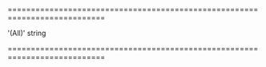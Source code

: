 <!--**
/*-------------------------------------------
    Auto-generated file. Do not modify.
-------------------------------------------

**-->
===========================================================================
<!--default-->'(All)'<!--/default-->
<!--type-->string<!--/type-->
===========================================================================

<!--shortDescription-->

<!--/shortDescription-->

<!--fullDescription-->

<!--/fullDescription-->